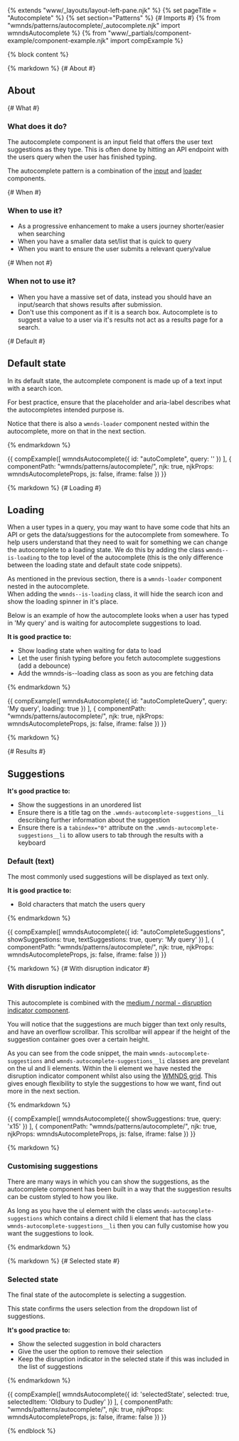 {% extends "www/_layouts/layout-left-pane.njk" %}
{% set pageTitle = "Autocomplete" %}
{% set section="Patterns" %}
{# Imports #}
{% from "wmnds/patterns/autocomplete/_autocomplete.njk" import wmndsAutocomplete %}
{% from "www/_partials/component-example/component-example.njk" import compExample %}

{% block content %}

{% markdown %}
{# About #}

## About

{# What #}

### What does it do?

The autocomplete component is an input field that offers the user text suggestions as they type.
This is often done by hitting an API endpoint with the users query when the user has finished typing.

The autocomplete pattern is a combination of the <a href="/components/form-elements/" title="Input component" target="_self" class="wmnds-link">input</a> and <a href="/components/loader/" title="Loader component" target="_self" class="wmnds-link">loader</a> components.

{# When #}

### When to use it?

- As a progressive enhancement to make a users journey shorter/easier when searching
- When you have a smaller data set/list that is quick to query
- When you want to ensure the user submits a relevant query/value

{# When not #}

### When not to use it?

- When you have a massive set of data, instead you should have an input/search that shows results after submission.
- Don't use this component as if it is a search box. Autocomplete is to suggest a value to a user via it's results not act as a results page for a search.

{# Default #}

## Default state

In its default state, the autcomplete component is made up of a text input with a search icon.</p>

For best practice, ensure that the placeholder and aria-label describes what the autocompletes intended purpose is.

Notice that there is also a <code class="wmnds-website-inline-code">wmnds-loader</code> component nested within the autocomplete, more on that in the next section.</p>

{% endmarkdown %}

{{
  compExample([
    wmndsAutocomplete({
      id: "autoComplete",
      query: ''
    })
  ], {
      componentPath: "wmnds/patterns/autocomplete/",
      njk: true,
      njkProps: wmndsAutocompleteProps,
      js: false,
      iframe: false
    })
}}

{% markdown %}
{# Loading #}

## Loading

When a user types in a query, you may want to have some code that hits an API or gets the data/suggestions for the autocomplete from somewhere. To help users understand that they need to wait for something we can change the autocomplete to a loading state.
We do this by adding the class <code class="wmnds-website-inline-code">wmnds--is-loading</code> to the top level of the autocomplete (this is the only difference between the loading state and default state code snippets).

As mentioned in the previous section, there is a <code class="wmnds-website-inline-code">wmnds-loader</code> component nested in the autocomplete.<br/> When adding the <code class="wmnds-website-inline-code">wmnds--is-loading</code> class, it will hide the search icon and show the loading spinner in it's place.</p>

Below is an example of how the autocomplete looks when a user has typed in 'My query' and is waiting for autocomplete suggestions to load.</p>

**It is good practice to:**

- Show loading state when waiting for data to load
- Let the user finish typing before you fetch autocomplete suggestions (add a debounce)
- Add the wmnds-is--loading class as soon as you are fetching data

{% endmarkdown %}

{{
  compExample([
    wmndsAutocomplete({
      id: "autoCompleteQuery",
      query: 'My query',
      loading: true
    })
  ], {
      componentPath: "wmnds/patterns/autocomplete/",
      njk: true,
      njkProps: wmndsAutocompleteProps,
      js: false,
      iframe: false
    })
}}

{% markdown %}

{# Results #}

## Suggestions

**It's good practice to:**

- Show the suggestions in an unordered list
- Ensure there is a title tag on the <code class="wmnds-website-inline-code">.wmnds-autocomplete-suggestions\_\_li</code> describing further information about the suggestion
- Ensure there is a <code class="wmnds-website-inline-code">tabindex="0"</code> attribute on the <code class="wmnds-website-inline-code">.wmnds-autocomplete-suggestions\_\_li</code> to allow users to tab through the results with a keyboard

### Default (text)

The most commonly used suggestions will be displayed as text only.

**It is good practice to:**

- Bold characters that match the users query

{% endmarkdown %}

{{
  compExample([
    wmndsAutocomplete({
      id: "autoCompleteSuggestions",
      showSuggestions: true,
      textSuggestions: true,
      query: 'My query'
    })
  ], {
      componentPath: "wmnds/patterns/autocomplete/",
      njk: true,
      njkProps: wmndsAutocompleteProps,
      js: false,
      iframe: false
    })
}}

{% markdown %}
{# With disruption indicator #}

### With disruption indicator

This autocomplete is combined with the <a href="/components/disruption-indicators/" title="Disruption indicator component" target="_self" class="wmnds-link">medium / normal - disruption indicator component</a>.

You will notice that the suggestions are much bigger than text only results, and have an overflow scrollbar. This scrollbar will appear if the height of the suggestion container goes over a certain height.

As you can see from the code snippet, the main <code class="wmnds-website-inline-code">wmnds-autocomplete-suggestions</code> and <code class="wmnds-website-inline-code">wmnds-autocomplete-suggestions\_\_li</code> classes are prevelant on the ul and li elements. Within the li element we have nested the disruption indicator component whilst also using the <a href="/styles/utility-classes/" title="WMNDS grid system" target="_self" class="wmnds-link">WMNDS grid</a>. This gives enough flexibility to style the suggestions to how we want, find out more in the next section.

{% endmarkdown %}

{{
  compExample([
    wmndsAutocomplete({
      showSuggestions: true,
      query: 'x15'
    })
  ], {
      componentPath: "wmnds/patterns/autocomplete/",
      njk: true,
      njkProps: wmndsAutocompleteProps,
      js: false,
      iframe: false
    })
}}

{% markdown %}

### Customising suggestions

There are many ways in which you can show the suggestions, as the autocomplete component has been built in a way that the suggestion results can be custom styled to how you like.

As long as you have the ul element with the class <code class="wmnds-website-inline-code">wmnds-autocomplete-suggestions</code> which contains a direct child li element that has the class <code class="wmnds-website-inline-code">wmnds-autocomplete-suggestions\_\_li</code> then you can fully customise how you want the suggestions to look.

{% endmarkdown %}

{% markdown %}
{# Selected state #}

### Selected state

The final state of the autocomplete is selecting a suggestion.

This state confirms the users selection from the dropdown list of suggestions.

**It's good practice to:**

- Show the selected suggestion in bold characters
- Give the user the option to remove their selection
- Keep the disruption indicator in the selected state if this was included in the list of suggestions

{% endmarkdown %}

{{
  compExample([
    wmndsAutocomplete({
      id: 'selectedState',
      selected: true,
      selectedItem: 'Oldbury to Dudley'
    })
  ], {
      componentPath: "wmnds/patterns/autocomplete/",
      njk: true,
      njkProps: wmndsAutocompleteProps,
      js: false,
      iframe: false
    })
}}

{% endblock %}

